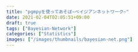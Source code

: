 ```yaml
---
title: "pgmpyを使ってあそぼ~ベイジアンネットワーク~"
date: 2021-02-04T02:05:51+09:00
draft: true
tags: ["Bayesian-Network"]
categories: ["Statistics"]
images: ["/images/thumbnails/bayesian-net.png"]
---
```


